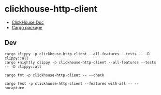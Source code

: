 # clickhouse-http-client

* [ClickHouse Doc](https://clickhouse.tech/docs/en/interfaces/http/)
* [Cargo package](https://crates.io/crates/clickhouse-http-client)

## Dev

```
cargo clippy -p clickhouse-http-client --all-features --tests -- -D clippy::all
cargo +nightly clippy -p clickhouse-http-client --all-features --tests -- -D clippy::all

cargo fmt -p clickhouse-http-client -- --check

cargo test -p clickhouse-http-client --features with-all -- --nocapture
```
